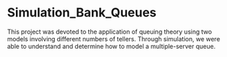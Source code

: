 # Simulation_Bank_Queues
This project was devoted to the application of queuing theory using two models involving different numbers of tellers. Through simulation, we were able to understand and determine how to model a multiple-server queue. 
